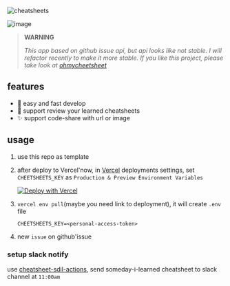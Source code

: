 ![cheatsheets](https://i.loli.net/2020/04/24/skJDnlE4rUPKhFg.png)

![image](https://user-images.githubusercontent.com/6839576/105569235-f6075100-5d7a-11eb-9444-eaa6ee7905a6.png)

> **WARNING**
> 
> *This app based on github issue api, but api looks like not stable. I will refactor recently to make it more stable. If you like this project, please take look at [ohmycheetsheet](https://github.com/ohmycheatsheet?type=source)*


## features

- 🚀 easy and fast develop
- 📩 support review your learned cheatsheets
- ✨ support code-share with url or image
## usage

1. use this repo as template

2. after deploy to Vercel'now, in [Vercel](https://vercel.com/) deployments settings, set `CHEETSHEETS_KEY` as `Production & Preview Environment Variables`
    
    [![Deploy with Vercel](https://vercel.com/button)](https://vercel.com/import/project?template=https://github.com/vercel/vercel/tree/master/examples/nextjs)

3. `vercel env pull`(maybe you need link to deployment), it will create `.env` file

    ```
    CHEETSHEETS_KEY=<personal-access-token>
    ```

4. new `issue` on github'issue

### setup slack notify

use [cheatsheet-sdil-actions](https://github.com/JiangWeixian/cheatsheets-sdil-actions), send someday-i-learned cheatsheet to slack channel at `11:00am`

